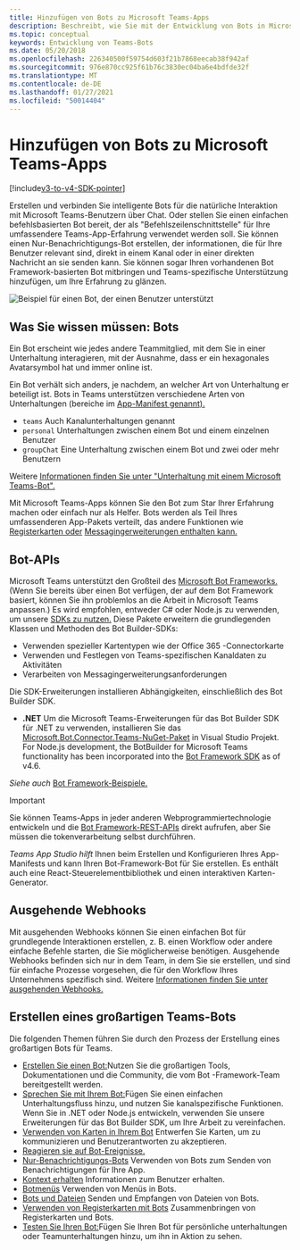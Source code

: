 ```yaml
---
title: Hinzufügen von Bots zu Microsoft Teams-Apps
description: Beschreibt, wie Sie mit der Entwicklung von Bots in Microsoft Teams beginnen
ms.topic: conceptual
keywords: Entwicklung von Teams-Bots
ms.date: 05/20/2018
ms.openlocfilehash: 226340500f59754d603f21b7868eecab38f942af
ms.sourcegitcommit: 976e870cc925f61b76c3830ec04ba6e4bdfde32f
ms.translationtype: MT
ms.contentlocale: de-DE
ms.lasthandoff: 01/27/2021
ms.locfileid: "50014404"
---
```

# <a name="add-bots-to-microsoft-teams-apps"></a>Hinzufügen von Bots zu Microsoft Teams-Apps

[!include[v3-to-v4-SDK-pointer](~/includes/v3-to-v4-pointer-bots.md)]

Erstellen und verbinden Sie intelligente Bots für die natürliche Interaktion mit Microsoft Teams-Benutzern über Chat. Oder stellen Sie einen einfachen befehlsbasierten Bot bereit, der als "Befehlszeilenschnittstelle" für Ihre umfassendere Teams-App-Erfahrung verwendet werden soll. Sie können einen Nur-Benachrichtigungs-Bot erstellen, der informationen, die für Ihre Benutzer relevant sind, direkt in einem Kanal oder in einer direkten Nachricht an sie senden kann. Sie können sogar Ihren vorhandenen Bot Framework-basierten Bot mitbringen und Teams-spezifische Unterstützung hinzufügen, um Ihre Erfahrung zu glänzen.

![Beispiel für einen Bot, der einen Benutzer unterstützt](~/assets/images/bot_example.png)

## <a name="what-you-need-to-know-bots"></a>Was Sie wissen müssen: Bots

Ein Bot erscheint wie jedes andere Teammitglied, mit dem Sie in einer Unterhaltung interagieren, mit der Ausnahme, dass er ein hexagonales Avatarsymbol hat und immer online ist.

Ein Bot verhält sich anders, je nachdem, an welcher Art von Unterhaltung er beteiligt ist. Bots in Teams unterstützen verschiedene Arten von Unterhaltungen (bereiche im [App-Manifest genannt).](~/resources/schema/manifest-schema.md)

* `teams` Auch Kanalunterhaltungen genannt
* `personal` Unterhaltungen zwischen einem Bot und einem einzelnen Benutzer
* `groupChat` Eine Unterhaltung zwischen einem Bot und zwei oder mehr Benutzern

Weitere [Informationen finden Sie unter "Unterhaltung mit einem Microsoft Teams-Bot".](~/resources/bot-v3/bot-conversations/bots-conversations.md)

Mit Microsoft Teams-Apps können Sie den Bot zum Star Ihrer Erfahrung machen oder einfach nur als Helfer. Bots werden als Teil Ihres umfassenderen App-Pakets verteilt, das andere Funktionen wie [Registerkarten oder](~/tabs/what-are-tabs.md) [Messagingerweiterungen enthalten kann.](~/messaging-extensions/what-are-messaging-extensions.md)

## <a name="bot-apis"></a>Bot-APIs

Microsoft Teams unterstützt den Großteil des [Microsoft Bot Frameworks.](https://dev.botframework.com/) (Wenn Sie bereits über einen Bot verfügen, der auf dem Bot Framework basiert, können Sie ihn problemlos an die Arbeit in Microsoft Teams anpassen.) Es wird empfohlen, entweder C# oder Node.js zu verwenden, um unsere [SDKs zu nutzen.](/microsoftteams/platform/#pivot=sdk-tools) Diese Pakete erweitern die grundlegenden Klassen und Methoden des Bot Builder-SDKs:

* Verwenden spezieller Kartentypen wie der Office 365 -Connectorkarte
* Verwenden und Festlegen von Teams-spezifischen Kanaldaten zu Aktivitäten
* Verarbeiten von Messagingerweiterungsanforderungen

Die SDK-Erweiterungen installieren Abhängigkeiten, einschließlich des Bot Builder SDK.

* **.NET** Um die Microsoft Teams-Erweiterungen für das Bot Builder SDK für .NET zu verwenden, installieren Sie das [Microsoft.Bot.Connector.Teams-NuGet-Paket](https://www.nuget.org/packages/Microsoft.Bot.Connector.Teams) in Visual Studio Projekt. For Node.js development, the BotBuilder for Microsoft Teams functionality has been incorporated into the [Bot Framework SDK](https://github.com/microsoft/botframework-sdk) as of v4.6.

*Siehe auch* [Bot Framework-Beispiele.](https://github.com/Microsoft/BotBuilder-Samples/blob/master/README.md)

> [!IMPORTANT]
> Sie können Teams-Apps in jeder anderen Webprogrammiertechnologie entwickeln und die [Bot Framework-REST-APIs](/bot-framework/rest-api/bot-framework-rest-overview) direkt aufrufen, aber Sie müssen die tokenverarbeitung selbst durchführen.

*Teams App Studio hilft* Ihnen beim Erstellen und Konfigurieren Ihres App-Manifests und kann Ihren Bot-Framework-Bot für Sie erstellen. Es enthält auch eine React-Steuerelementbibliothek und einen interaktiven Karten-Generator.

## <a name="outgoing-webhooks"></a>Ausgehende Webhooks

Mit ausgehenden Webhooks können Sie einen einfachen Bot für grundlegende Interaktionen erstellen, z. B. einen Workflow oder andere einfache Befehle starten, die Sie möglicherweise benötigen. Ausgehende Webhooks befinden sich nur in dem Team, in dem Sie sie erstellen, und sind für einfache Prozesse vorgesehen, die für den Workflow Ihres Unternehmens spezifisch sind. Weitere [Informationen finden Sie unter ausgehenden Webhooks.](~/webhooks-and-connectors/how-to/add-outgoing-webhook.md)

## <a name="build-a-great-teams-bot"></a>Erstellen eines großartigen Teams-Bots

Die folgenden Themen führen Sie durch den Prozess der Erstellung eines großartigen Bots für Teams.

* [Erstellen Sie einen Bot:](~/resources/bot-v3/bots-create.md)Nutzen Sie die großartigen Tools, Dokumentationen und die Community, die vom Bot -Framework-Team bereitgestellt werden.
* [Sprechen Sie mit Ihrem Bot:](~/resources/bot-v3/bot-conversations/bots-conversations.md)Fügen Sie einen einfachen Unterhaltungsfluss hinzu, und nutzen Sie kanalspezifische Funktionen. Wenn Sie in .NET oder Node.js entwickeln, verwenden Sie unsere Erweiterungen für das Bot Builder SDK, um Ihre Arbeit zu vereinfachen.
* [Verwenden von Karten in Ihrem Bot](~/resources/bot-v3/bots-cards.md) Entwerfen Sie Karten, um zu kommunizieren und Benutzerantworten zu akzeptieren.
* [Reagieren sie auf Bot-Ereignisse.](~/resources/bot-v3/bots-notifications.md)
* [Nur-Benachrichtigungs-Bots](~/resources/bot-v3/bots-notification-only.md) Verwenden von Bots zum Senden von Benachrichtigungen für Ihre App.
* [Kontext erhalten](~/resources/bot-v3/bots-context.md) Informationen zum Benutzer erhalten.
* [Botmenüs](~/resources/bot-v3/bots-menus.md) Verwenden von Menüs in Bots.
* [Bots und Dateien](~/resources/bot-v3/bots-files.md) Senden und Empfangen von Dateien von Bots.
* [Verwenden von Registerkarten mit Bots](~/resources/bot-v3/bots-with-tabs.md) Zusammenbringen von Registerkarten und Bots.
* [Testen Sie Ihren Bot:](~/resources/bot-v3/bots-test.md)Fügen Sie Ihren Bot für persönliche unterhaltungen oder Teamunterhaltungen hinzu, um ihn in Aktion zu sehen.
